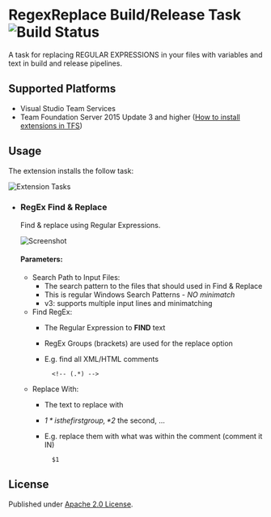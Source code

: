# RegexReplace Build/Release Task ![Build Status](https://knom-msft.visualstudio.com/_apis/public/build/definitions/9d8fcb7c-6c11-4014-9dc2-7966c94af2b2/5/badge)
A task for replacing REGULAR EXPRESSIONS in your files with variables and text in build and release pipelines.

## Supported Platforms ##
* Visual Studio Team Services
* Team Foundation Server 2015 Update 3 and higher ([How to install extensions in TFS](https://www.visualstudio.com/en-us/docs/marketplace/get-tfs-extensions))

## Usage ##
The extension installs the follow task:

![Extension Tasks](https://raw.githubusercontent.com/knom/vsts-regex-tasks/master/docs/addtask.png "Extension Tasks")

* ### RegEx Find & Replace
    Find & replace using Regular Expressions.
    
    ![Screenshot](https://raw.githubusercontent.com/knom/vsts-regex-tasks/master/docs/regexreplace.png "Screenshot")
    
    #### Parameters: ####
    * Search Path to Input Files: 
        * The search pattern to the files that should used in Find & Replace
        * This is regular Windows Search Patterns - *NO minimatch*
		* v3: supports multiple input lines and minimatching
    * Find RegEx:
        * The Regular Expression to **FIND** text
        * RegEx Groups (brackets) are used for the replace option
        * E.g. find all XML/HTML comments

                <!-- (.*) -->
    * Replace With:
        * The text to replace with
        * *$1* is the first group, *$2* the second, ...
        * E.g. replace them with what was within the comment (comment it IN)
        
                $1

## License ##
Published under [Apache 2.0 License](https://github.com/knom/vsts-markdown-tasks/blob/master/LICENSE).
